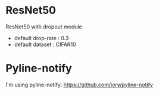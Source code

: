 # ResNet50
ResNet50 with dropout module
- default drop-rate : 0.3
- default dataset : CIFAR10

# Pyline-notify
I'm using pyline-notify: https://github.com/iory/pyline-notify
